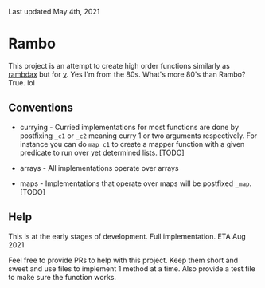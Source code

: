 Last updated May 4th, 2021

# Rambo

This project is an attempt to create high order functions similarly as [rambdax](https://selfrefactor.github.io/rambdax) but for [v](https://vlang.io/). Yes I'm from the 80s. What's more 80's than Rambo? True. lol

## Conventions

* currying - Curried implementations for most functions are done by postfixing `_c1` or `_c2` meaning curry 1 or two arguments respectively. For instance you can do `map_c1` to create a mapper function with a given predicate to run over yet determined lists. [TODO]

* arrays - All implementations operate over arrays

* maps - Implementations that operate over maps will be postfixed `_map`. [TODO]

## Help

This is at the early stages of development. Full implementation. ETA Aug 2021

Feel free to provide PRs to help with this project. Keep them short and sweet and use files to implement 1 method at a time. Also provide a test file to make sure the function works.
